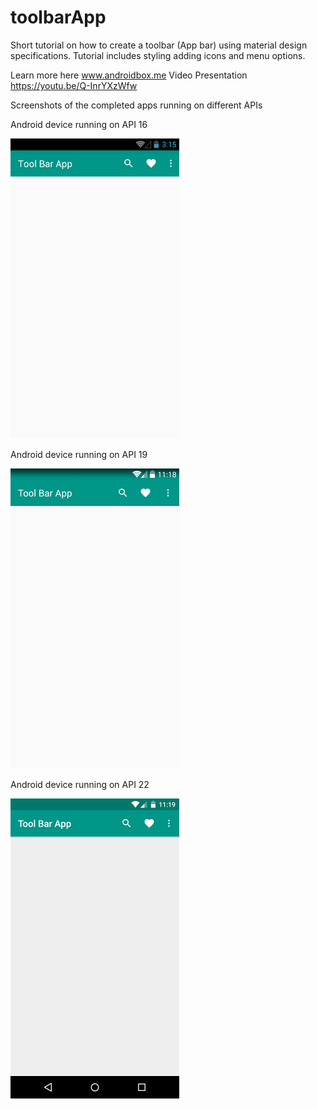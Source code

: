 # toolbarApp
Short tutorial on how to create a toolbar (App bar) using material design specifications. Tutorial includes styling adding icons and menu options.

Learn more here www.androidbox.me
Video Presentation https://youtu.be/Q-InrYXzWfw


Screenshots of the completed apps running on different APIs

Android device running on API 16

![alt text](https://github.com/steve1rm/toolbarApp/blob/master/screenshotAPI16.png "Android device running on API 16")


Android device running on API 19

![alt text](https://github.com/steve1rm/toolbarApp/blob/master/screenshotAPI19.png "Android device running on API 19")


Android device running on API 22

![alt text](https://github.com/steve1rm/toolbarApp/blob/master/screenshotAPI22.png "Android device running on API 22")

